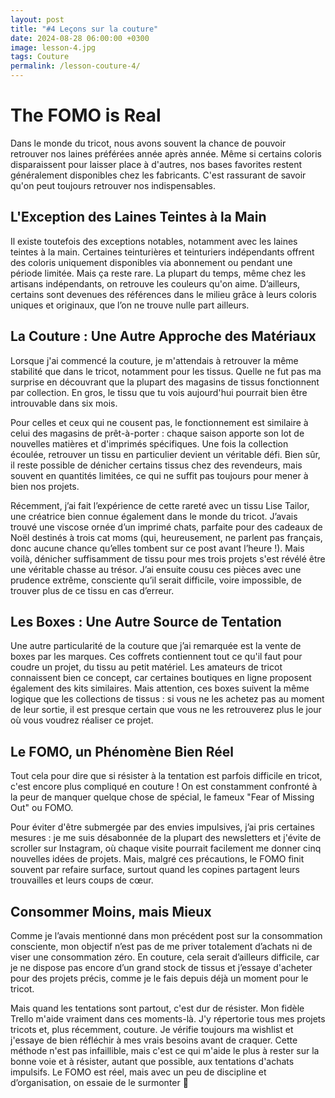 ```yaml
---
layout: post
title: "#4 Leçons sur la couture"
date: 2024-08-28 06:00:00 +0300
image: lesson-4.jpg
tags: Couture
permalink: /lesson-couture-4/
---
```


# The FOMO is Real

Dans le monde du tricot, nous avons souvent la chance de pouvoir retrouver nos laines préférées année après année. Même si certains coloris disparaissent pour laisser place à d'autres, nos bases favorites restent généralement disponibles chez les fabricants. C'est rassurant de savoir qu'on peut toujours retrouver nos indispensables.

## L'Exception des Laines Teintes à la Main

Il existe toutefois des exceptions notables, notamment avec les laines teintes à la main. Certaines teinturières et teinturiers indépendants offrent des coloris uniquement disponibles via abonnement ou pendant une période limitée. Mais ça reste rare. La plupart du temps, même chez les artisans indépendants, on retrouve les couleurs qu'on aime. D’ailleurs, certains sont devenues des références dans le milieu grâce à leurs coloris uniques et originaux, que l’on ne trouve nulle part ailleurs.

## La Couture : Une Autre Approche des Matériaux

Lorsque j'ai commencé la couture, je m'attendais à retrouver la même stabilité que dans le tricot, notamment pour les tissus. Quelle ne fut pas ma surprise en découvrant que la plupart des magasins de tissus fonctionnent par collection. En gros, le tissu que tu vois aujourd'hui pourrait bien être introuvable dans six mois.

Pour celles et ceux qui ne cousent pas, le fonctionnement est similaire à celui des magasins de prêt-à-porter : chaque saison apporte son lot de nouvelles matières et d'imprimés spécifiques. Une fois la collection écoulée, retrouver un tissu en particulier devient un véritable défi. Bien sûr, il reste possible de dénicher certains tissus chez des revendeurs, mais souvent en quantités limitées, ce qui ne suffit pas toujours pour mener à bien nos projets.

Récemment, j’ai fait l’expérience de cette rareté avec un tissu Lise Tailor, une créatrice bien connue également dans le monde du tricot. J’avais trouvé une viscose ornée d’un imprimé chats, parfaite pour des cadeaux de Noël destinés à trois cat moms (qui, heureusement, ne parlent pas français, donc aucune chance qu’elles tombent sur ce post avant l’heure !). Mais voilà, dénicher suffisamment de tissu pour mes trois projets s'est révélé être une véritable chasse au trésor. J’ai ensuite cousu ces pièces avec une prudence extrême, consciente qu’il serait difficile, voire impossible, de trouver plus de ce tissu en cas d’erreur.

## Les Boxes : Une Autre Source de Tentation

Une autre particularité de la couture que j’ai remarquée est la vente de boxes par les marques. Ces coffrets contiennent tout ce qu'il faut pour coudre un projet, du tissu au petit matériel. Les amateurs de tricot connaissent bien ce concept, car certaines boutiques en ligne proposent également des kits similaires. Mais attention, ces boxes suivent la même logique que les collections de tissus : si vous ne les achetez pas au moment de leur sortie, il est presque certain que vous ne les retrouverez plus le jour où vous voudrez réaliser ce projet.

## Le FOMO, un Phénomène Bien Réel

Tout cela pour dire que si résister à la tentation est parfois difficile en tricot, c'est encore plus compliqué en couture ! On est constamment confronté à la peur de manquer quelque chose de spécial, le fameux "Fear of Missing Out" ou FOMO.

Pour éviter d'être submergée par des envies impulsives, j’ai pris certaines mesures : je me suis désabonnée de la plupart des newsletters et j'évite de scroller sur Instagram, où chaque visite pourrait facilement me donner cinq nouvelles idées de projets. Mais, malgré ces précautions, le FOMO finit souvent par refaire surface, surtout quand les copines partagent leurs trouvailles et leurs coups de cœur.

## Consommer Moins, mais Mieux

Comme je l’avais mentionné dans mon précédent post sur la consommation consciente, mon objectif n’est pas de me priver totalement d’achats ni de viser une consommation zéro. En couture, cela serait d’ailleurs difficile, car je ne dispose pas encore d’un grand stock de tissus et j’essaye d'acheter pour des projets précis, comme je le fais depuis déjà un moment pour le tricot.

Mais quand les tentations sont partout, c'est dur de résister. Mon fidèle Trello m'aide vraiment dans ces moments-là. J'y répertorie tous mes projets tricots et, plus récemment, couture. Je vérifie toujours ma wishlist et j'essaye de bien réfléchir à mes vrais besoins avant de craquer. Cette méthode n'est pas infaillible, mais c'est ce qui m'aide le plus à rester sur la bonne voie et à résister, autant que possible, aux tentations d'achats impulsifs. Le FOMO est réel, mais avec un peu de discipline et d’organisation, on essaie de le surmonter 🤞
